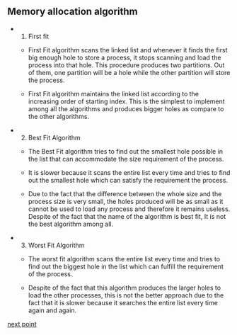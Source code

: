 ## Memory allocation algorithm

- 1. First fit
  
  - First Fit algorithm scans the linked list and whenever it finds the first big enough hole to store a process, it stops scanning and load the process into that hole. This procedure produces two partitions. Out of them, one partition will be a hole while the other partition will store the process.
  
  - First Fit algorithm maintains the linked list according to the increasing order of starting index. This is the simplest to implement among all the algorithms and produces bigger holes as compare to the other algorithms.
  


- 2. Best Fit Algorithm

  - The Best Fit algorithm tries to find out the smallest hole possible in the list that can accommodate the size requirement of the process.

  - It is slower because it scans the entire list every time and tries to find out the smallest hole which can satisfy the requirement the process.
  - Due to the fact that the difference between the whole size and the process size is very small, the holes produced will be as small as it cannot be used to load any process and therefore it remains useless.
    Despite of the fact that the name of the algorithm is best fit, It is not the best algorithm among all.


- 3. Worst Fit Algorithm

  - The worst fit algorithm scans the entire list every time and tries to find out the biggest hole in the list which can fulfill the requirement of the process.

  - Despite of the fact that this algorithm produces the larger holes to load the other processes, this is not the better approach due to the fact that it is slower because it searches the entire list every time again and again.


[next point](https://github.com/prashantjagtap2909/OS/blob/main/Topics/Memory%20management/07%20-%20Virtual%20Memory.md)
